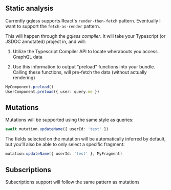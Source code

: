 ## Static analysis

Currently gqless supports React's `render-then-fetch` pattern. Eventually I want to support the `fetch-as-render` pattern.

This will happen through the *gqless compiler*. It will take your Typescript (or JSDOC annotated) project in, and will:

1. Utilize the Typescript Compiler API to locate wherabouts you access GraphQL data

2. Use this information to output "preload" functions into your bundle. Calling these functions, will pre-fetch the data (without actually rendering)

```ts
MyComponent.preload()
UserComponent.preload({ user: query.me })
```

## Mutations

Mutations will be supported using the same style as queries:

```ts
await mutation.updateName({ userId: 'test' })
```

The fields selected on the mutation will be automatically inferred by default, but you'll also be able to only select a specific fragment:

```ts
mutation.updateName({ userId: 'test' }, MyFragment)
```

## Subscriptions

Subscriptions support will follow the same pattern as mutations
